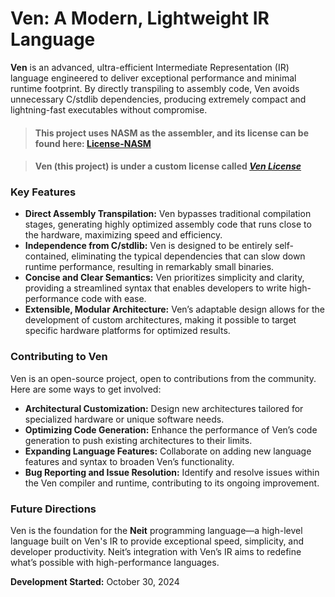 # Ven: A Modern, Lightweight IR Language

**Ven** is an advanced, ultra-efficient Intermediate Representation (IR) language engineered to deliver exceptional performance and minimal runtime footprint. By directly transpiling to assembly code, Ven avoids unnecessary C/stdlib dependencies, producing extremely compact and lightning-fast executables without compromise.

> #### This project uses NASM as the assembler, and its license can be found here: **[License-NASM](tools/LICENSE-NASM)**

> #### Ven (this project) is under a custom license called ***[Ven License](LICENSE)***

### Key Features

* **Direct Assembly Transpilation:** Ven bypasses traditional compilation stages, generating highly optimized assembly code that runs close to the hardware, maximizing speed and efficiency.
* **Independence from C/stdlib:** Ven is designed to be entirely self-contained, eliminating the typical dependencies that can slow down runtime performance, resulting in remarkably small binaries.
* **Concise and Clear Semantics:** Ven prioritizes simplicity and clarity, providing a streamlined syntax that enables developers to write high-performance code with ease.
* **Extensible, Modular Architecture:** Ven’s adaptable design allows for the development of custom architectures, making it possible to target specific hardware platforms for optimized results.

### Contributing to Ven

Ven is an open-source project, open to contributions from the community. Here are some ways to get involved:

* **Architectural Customization:** Design new architectures tailored for specialized hardware or unique software needs.
* **Optimizing Code Generation:** Enhance the performance of Ven’s code generation to push existing architectures to their limits.
* **Expanding Language Features:** Collaborate on adding new language features and syntax to broaden Ven’s functionality.
* **Bug Reporting and Issue Resolution:** Identify and resolve issues within the Ven compiler and runtime, contributing to its ongoing improvement.

### Future Directions

Ven is the foundation for the **Neit** programming language—a high-level language built on Ven's IR to provide exceptional speed, simplicity, and developer productivity. Neit’s integration with Ven’s IR aims to redefine what’s possible with high-performance languages.

**Development Started:** October 30, 2024
